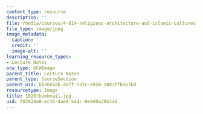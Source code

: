 ```yaml
---
content_type: resource
description: ''
file: /media/courses/4-614-religious-architecture-and-islamic-cultures-fall-2002/f02924a0ec364ae4544c0e9d0a28b3a4_1020thumbnail.jpg
file_type: image/jpeg
image_metadata:
  caption: ''
  credit: ''
  image-alt: ''
learning_resource_types:
- Lecture Notes
ocw_type: OCWImage
parent_title: Lecture Notes
parent_type: CourseSection
parent_uid: 68abeaab-4eff-532c-e858-18d3ffb567bd
resourcetype: Image
title: 1020thumbnail.jpg
uid: f02924a0-ec36-4ae4-544c-0e9d0a28b3a4
---
```

